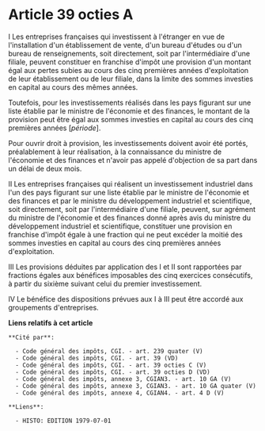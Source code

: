 # Article 39 octies A

I  Les entreprises françaises qui investissent à l'étranger en vue de l'installation d'un établissement de vente, d'un bureau
d'études ou d'un bureau de renseignements, soit directement, soit par l'intermédiaire d'une filiale, peuvent constituer en
franchise d'impôt une provision d'un montant égal aux pertes subies au cours des cinq premières années d'exploitation de leur
établissement ou de leur filiale, dans la limite des sommes investies en capital au cours des mêmes années.

Toutefois, pour les investissements réalisés dans les pays figurant sur une liste établie par le ministre de l'économie et
des finances, le montant de la provision peut être égal aux sommes investies en capital au cours des cinq premières années
[*période*].

Pour ouvrir droit à provision, les investissements doivent avoir été portés, préalablement à leur réalisation, à la
connaissance du ministre de l'économie et des finances et n'avoir pas appelé d'objection de sa part dans un délai de deux
mois.

II  Les entreprises françaises qui réalisent un investissement industriel dans l'un des pays figurant sur une liste établie
par le ministre de l'économie et des finances et par le ministre du développement industriel et scientifique, soit
directement, soit par l'intermédiaire d'une filiale, peuvent, sur agrément du ministre de l'économie et des finances donné
après avis du ministre du développement industriel et scientifique, constituer une provision en franchise d'impôt égale à une
fraction qui ne peut excéder la moitié des sommes investies en capital au cours des cinq premières années d'exploitation.

III  Les provisions déduites par application des I et II sont rapportées par fractions égales aux bénéfices imposables des
cinq exercices consécutifs, à partir du sixième suivant celui du premier investissement.

IV  Le bénéfice des dispositions prévues aux I à III peut être accordé aux groupements d'entreprises.

**Liens relatifs à cet article**

	**Cité par**:

	  - Code général des impôts, CGI. - art. 239 quater (V)
	  - Code général des impôts, CGI. - art. 39 (VD)
	  - Code général des impôts, CGI. - art. 39 octies C (V)
	  - Code général des impôts, CGI. - art. 39 octies D (VD)
	  - Code général des impôts, annexe 3, CGIAN3. - art. 10 GA (V)
	  - Code général des impôts, annexe 3, CGIAN3. - art. 10 GA quater (V)
	  - Code général des impôts, annexe 4, CGIAN4. - art. 4 D (V)

	**Liens**:

	  - HISTO: EDITION 1979-07-01
